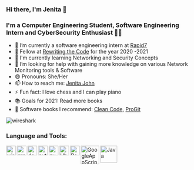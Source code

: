 ### Hi there, I'm Jenita 👋

<!--
**JenitaJohn6/JenitaJohn6** is a ✨ _special_ ✨ repository because its `README.md` (this file) appears on your GitHub profile. -->
### I'm a Computer Engineering Student, Software Engineering Intern and CyberSecurity Enthusiast 👩‍💻

- 📁 I’m currently a software engineering intern at [Rapid7]
- 🌱 Fellow at [Rewriting the Code] for the year 2020 -2021 
- 📖 I'm currently learning Networking and Security Concepts 
- 🤔 I’m looking for help with gaining more knowledge on various Network Monitoring tools & Software
- 😄 Pronouns: She/Her 
- 📫 How to reach me: [Jenita John]
- ⚡ Fun fact: I love chess and I can play piano 
- 📚 Goals for 2021: Read more books 
- :raised_hands: Software books I recommend: [Clean Code], [ProGit]
<img align="left" alt="wireshark" src="https://img.shields.io/badge/hello__msg-hello-blue" />


<br />

### Language and Tools:
<img align="left" alt="wireshark" width="26px" src="https://user-images.githubusercontent.com/55056316/97128965-17bd5180-1714-11eb-8597-c8e30a81a412.png" />
<img align="left" alt="graphQl" width="26px" src="https://user-images.githubusercontent.com/55056316/97129545-818a2b00-1715-11eb-847d-d87bb03a9208.png" />
<img align="left" alt="docker" width="26px" src="https://user-images.githubusercontent.com/55056316/97129586-9f579000-1715-11eb-9637-a9be54a83bea.png" />
<img align="left" alt="python" width="26px" src="https://user-images.githubusercontent.com/55056316/97129625-c1e9a900-1715-11eb-8b07-2efb0548084c.png" />
<img align="left" alt="pycharm" width="26px" src="https://user-images.githubusercontent.com/55056316/97129651-d3cb4c00-1715-11eb-95e7-189005ef8f40.png" />
<img align="left" alt="Ubuntu" width="26px" src="https://user-images.githubusercontent.com/55056316/97129729-05441780-1716-11eb-952a-245e91d2f684.png" />
<img align="left" alt="Bash" width="26px" src="https://user-images.githubusercontent.com/55056316/97129742-09703500-1716-11eb-9681-7371c0fcb3f0.png" />
<img align="left" alt="GoogleAppScript" width="50px" src="https://user-images.githubusercontent.com/55056316/97129884-59e79280-1716-11eb-9c99-1c171955adc3.png" />
<img align="left" alt="Java" width="46px" src="https://user-images.githubusercontent.com/55056316/97129942-7e436f00-1716-11eb-91d2-3cf0cf57a78f.png" />


[Rapid7]: https://www.rapid7.com/
[Rewriting the Code]: https://rewritingthecode.org/fellowship/
[Jenita John]: https://www.linkedin.com/in/jenitajohn/
[Clean Code]: https://www.amazon.ca/Clean-Code-Handbook-Software-Craftsmanship/dp/0132350882
[ProGit]:https://git-scm.com/book/en/v2
